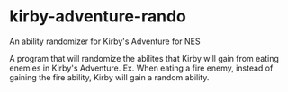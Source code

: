 # kirby-adventure-rando
An ability randomizer for Kirby's Adventure for NES

A program that will randomize the abilites that Kirby will gain from eating enemies in Kirby's Adventure.
Ex. When eating a fire enemy, instead of gaining the fire ability, Kirby will gain a random ability.
